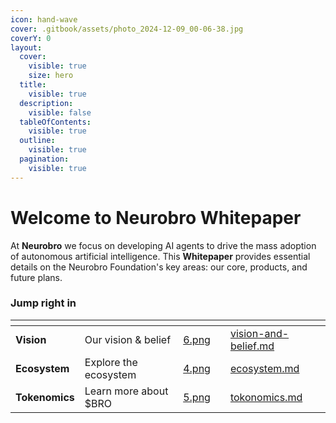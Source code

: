 ```yaml
---
icon: hand-wave
cover: .gitbook/assets/photo_2024-12-09_00-06-38.jpg
coverY: 0
layout:
  cover:
    visible: true
    size: hero
  title:
    visible: true
  description:
    visible: false
  tableOfContents:
    visible: true
  outline:
    visible: true
  pagination:
    visible: true
---
```


# Welcome to Neurobro Whitepaper

At **Neurobro** we focus on developing AI agents to drive the mass adoption of autonomous artificial intelligence. This **Whitepaper** provides essential details on the Neurobro Foundation's key areas: our core, products, and future plans.

### Jump right in

<table data-view="cards"><thead><tr><th></th><th></th><th data-hidden data-card-cover data-type="files"></th><th data-hidden></th><th data-hidden data-card-target data-type="content-ref"></th></tr></thead><tbody><tr><td><strong>Vision</strong></td><td>Our vision &#x26; belief</td><td><a href=".gitbook/assets/6.png">6.png</a></td><td></td><td><a href="general/vision-and-belief.md">vision-and-belief.md</a></td></tr><tr><td><strong>Ecosystem</strong></td><td>Explore the ecosystem</td><td><a href=".gitbook/assets/4.png">4.png</a></td><td></td><td><a href="general/ecosystem.md">ecosystem.md</a></td></tr><tr><td><strong>Tokenomics</strong></td><td>Learn more about $BRO</td><td><a href=".gitbook/assets/5.png">5.png</a></td><td></td><td><a href="general/tokonomics.md">tokonomics.md</a></td></tr></tbody></table>
